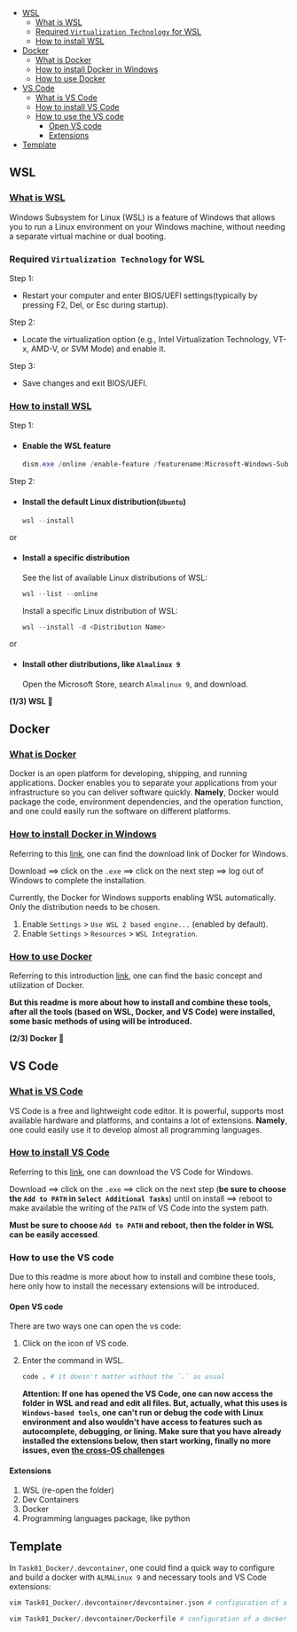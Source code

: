 
- [WSL](#wsl)
  - [What is WSL](#what-is-wsl)
  - [Required `Virtualization Technology` for WSL](#required-virtualization-technology-for-wsl)
  - [How to install WSL](#how-to-install-wsl)
- [Docker](#docker)
  - [What is Docker](#what-is-docker)
  - [How to install Docker in Windows](#how-to-install-docker-in-windows)
  - [How to use Docker](#how-to-use-docker)
- [VS Code](#vs-code)
  - [What is VS Code](#what-is-vs-code)
  - [How to install VS Code](#how-to-install-vs-code)
  - [How to use the VS code](#how-to-use-the-vs-code)
    - [Open VS code](#open-vs-code)
    - [Extensions](#extensions)
- [Template](#template)

## WSL

### [What is WSL](https://learn.microsoft.com/en-us/windows/wsl/about)

Windows Subsystem for Linux (WSL) is a feature of Windows that allows you to run a Linux environment on your Windows machine, without needing a separate virtual machine or dual booting.

### Required `Virtualization Technology` for WSL

Step 1:

- Restart your computer and enter BIOS/UEFI settings(typically by pressing F2, Del, or Esc during startup).
  
Step 2:

- Locate the virtualization option (e.g., Intel Virtualization Technology, VT-x, AMD-V, or SVM Mode) and enable it.
  
Step 3:

- Save changes and exit BIOS/UEFI.

### [How to install WSL](https://learn.microsoft.com/en-us/windows/wsl/install)

Step 1:

- #### Enable the WSL feature

  ```powershell
  dism.exe /online /enable-feature /featurename:Microsoft-Windows-Subsystem-Linux /all /norestart
  ```

Step 2:

- #### Install the default Linux distribution(`Ubuntu`)

  ```powershell
  wsl --install
  ```

or

- #### Install a specific distribution
  
  See the list of available Linux distributions of WSL:

  ```powershell
  wsl --list --online
  ```

  Install a specific Linux distribution of WSL:

  ```powershell
  wsl --install -d <Distribution Name>
  ```

or

- #### Install other distributions, like `Almalinux 9`

  Open the Microsoft Store, search `Almalinux 9`, and download.

**(1/3) WSL 💯**

## Docker

### [What is Docker](https://docs.docker.com/get-started/docker-overview/)

Docker is an open platform for developing, shipping, and running applications. Docker enables you to separate your applications from your infrastructure so you can deliver software quickly.
**Namely**, Docker would package the code, environment dependencies, and the operation function, and one could easily run the software on different platforms.

### [How to install Docker in Windows](https://docs.docker.com/desktop/setup/install/windows-install/)

Referring to this [link](https://docs.docker.com/desktop/setup/install/windows-install/), one can find the download link of Docker for Windows.

Download ==> click on the `.exe` ==> click on the next step ==> log out of Windows to complete the installation.

Currently, the Docker for Windows supports enabling WSL automatically. Only the distribution needs to be chosen.

1. Enable `Settings` > `Use WSL 2 based engine...` (enabled by default).
2. Enable `Settings` > `Resources` > `WSL Integration`.

### [How to use Docker](https://docs.docker.com/get-started/introduction/)

Referring to this introduction [link](https://docs.docker.com/get-started/introduction/), one can find the basic concept and utilization of Docker.

**But this readme is more about how to install and combine these tools, after all the tools (based on WSL, Docker, and VS Code) were installed, some basic methods of using will be introduced.**

**(2/3) Docker 💯**

## VS Code

### [What is VS Code](https://www.youtube.com/watch?v=B-s71n0dHUk)

VS Code is a free and lightweight code editor. It is powerful, supports most available hardware and platforms, and contains a lot of extensions. **Namely**, one could easily use it to develop almost all programming languages.

### [How to install VS Code](https://code.visualstudio.com/download)

Referring to this [link](https://code.visualstudio.com/download), one can download the VS Code for Windows.

Download ==> click on the `.exe` ==> click on the next step (**be sure to choose the `Add to PATH` in `Select Additional Tasks`**) until on install ==> reboot to make available the writing of the `PATH` of VS Code into the system path.

**Must be sure to choose `Add to PATH` and reboot, then the folder in WSL can be easily accessed**.

### How to use the VS code

Due to this readme is more about how to install and combine these tools, here only how to install the necessary extensions will be introduced.

#### Open VS code

There are two ways one can open the vs code:

1. Click on the icon of VS code.
2. Enter the command in WSL.

    ```bash
    code . # it doesn't matter without the `.` as usual
    ```

    **Attention: If one has opened the VS Code, one can now access the folder in WSL and read and edit all files. But, actually, what this uses is `Windows-based tools`, one can't run or debug the code with Linux environment and also wouldn't have access to features such as autocomplete, debugging, or lining. Make sure that you have already installed the extensions below, then start working, finally no more issues, even [the cross-OS challenges](https://code.visualstudio.com/docs/remote/wsl)**

#### Extensions

1. WSL (re-open the folder)
2. Dev Containers
3. Docker
4. Programming languages package, like python

## Template

In `Task01_Docker/.devcontainer`, one could find a quick way to configure and build a docker with `ALMALinux 9` and necessary tools and VS Code extensions:

```bash
vim Task01_Docker/.devcontainer/devcontainer.json # configuration of a container and VS Code extension
```

```bash
vim Task01_Docker/.devcontainer/Dockerfile # configuration of a docker template on `ALMALinux 9`
```
